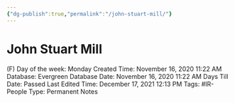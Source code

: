 ```yaml
---
{"dg-publish":true,"permalink":"/john-stuart-mill/"}
---
```


# John Stuart Mill

(F) Day of the week: Monday
Created Time: November 16, 2020 11:22 AM
Database: Evergreen Database
Date: November 16, 2020 11:22 AM
Days Till Date: Passed
Last Edited Time: December 17, 2021 12:13 PM
Tags: #IR-People
Type: Permanent Notes